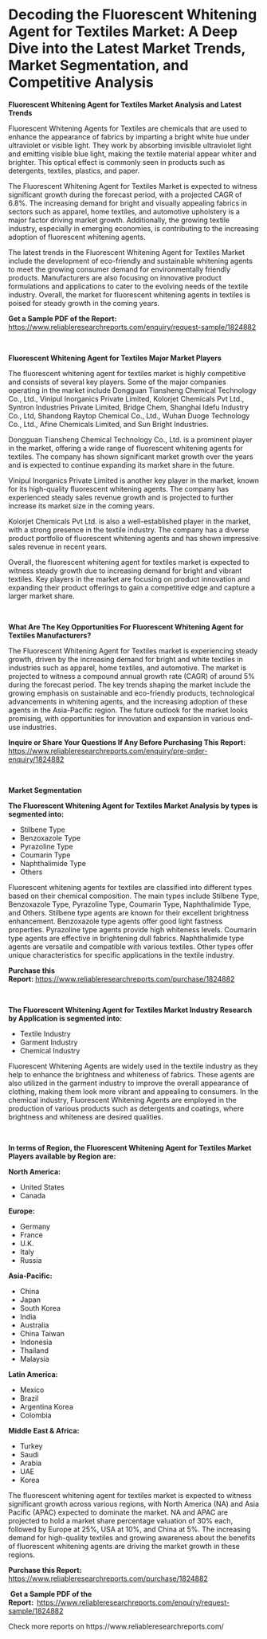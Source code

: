 <p><h1>Decoding the Fluorescent Whitening Agent for Textiles Market: A Deep Dive into the Latest Market Trends, Market Segmentation, and Competitive Analysis</h1></p><p><strong>Fluorescent Whitening Agent for Textiles Market Analysis and Latest Trends</strong></p>
<p><p>Fluorescent Whitening Agents for Textiles are chemicals that are used to enhance the appearance of fabrics by imparting a bright white hue under ultraviolet or visible light. They work by absorbing invisible ultraviolet light and emitting visible blue light, making the textile material appear whiter and brighter. This optical effect is commonly seen in products such as detergents, textiles, plastics, and paper.</p><p>The Fluorescent Whitening Agent for Textiles Market is expected to witness significant growth during the forecast period, with a projected CAGR of 6.8%. The increasing demand for bright and visually appealing fabrics in sectors such as apparel, home textiles, and automotive upholstery is a major factor driving market growth. Additionally, the growing textile industry, especially in emerging economies, is contributing to the increasing adoption of fluorescent whitening agents.</p><p>The latest trends in the Fluorescent Whitening Agent for Textiles Market include the development of eco-friendly and sustainable whitening agents to meet the growing consumer demand for environmentally friendly products. Manufacturers are also focusing on innovative product formulations and applications to cater to the evolving needs of the textile industry. Overall, the market for fluorescent whitening agents in textiles is poised for steady growth in the coming years.</p></p>
<p><strong>Get a Sample PDF of the Report:&nbsp;</strong> <a href="https://www.reliableresearchreports.com/enquiry/request-sample/1824882">https://www.reliableresearchreports.com/enquiry/request-sample/1824882</a></p>
<p>&nbsp;</p>
<p><strong>Fluorescent Whitening Agent for Textiles Major Market Players</strong></p>
<p><p>The fluorescent whitening agent for textiles market is highly competitive and consists of several key players. Some of the major companies operating in the market include Dongguan Tiansheng Chemical Technology Co., Ltd., Vinipul Inorganics Private Limited, Kolorjet Chemicals Pvt Ltd., Syntron Industries Private Limited, Bridge Chem, Shanghai Idefu Industry Co., Ltd, Shandong Raytop Chemical Co., Ltd., Wuhan Duoge Technology Co., Ltd., Afine Chemicals Limited, and Sun Bright Industries.</p><p>Dongguan Tiansheng Chemical Technology Co., Ltd. is a prominent player in the market, offering a wide range of fluorescent whitening agents for textiles. The company has shown significant market growth over the years and is expected to continue expanding its market share in the future.</p><p>Vinipul Inorganics Private Limited is another key player in the market, known for its high-quality fluorescent whitening agents. The company has experienced steady sales revenue growth and is projected to further increase its market size in the coming years.</p><p>Kolorjet Chemicals Pvt Ltd. is also a well-established player in the market, with a strong presence in the textile industry. The company has a diverse product portfolio of fluorescent whitening agents and has shown impressive sales revenue in recent years.</p><p>Overall, the fluorescent whitening agent for textiles market is expected to witness steady growth due to increasing demand for bright and vibrant textiles. Key players in the market are focusing on product innovation and expanding their product offerings to gain a competitive edge and capture a larger market share.</p></p>
<p>&nbsp;</p>
<p><strong>What Are The Key Opportunities For Fluorescent Whitening Agent for Textiles Manufacturers?</strong></p>
<p><p>The Fluorescent Whitening Agent for Textiles market is experiencing steady growth, driven by the increasing demand for bright and white textiles in industries such as apparel, home textiles, and automotive. The market is projected to witness a compound annual growth rate (CAGR) of around 5% during the forecast period. The key trends shaping the market include the growing emphasis on sustainable and eco-friendly products, technological advancements in whitening agents, and the increasing adoption of these agents in the Asia-Pacific region. The future outlook for the market looks promising, with opportunities for innovation and expansion in various end-use industries.</p></p>
<p><strong>Inquire or Share Your Questions If Any Before Purchasing This Report:</strong> <a href="https://www.reliableresearchreports.com/enquiry/pre-order-enquiry/1824882">https://www.reliableresearchreports.com/enquiry/pre-order-enquiry/1824882</a></p>
<p>&nbsp;</p>
<p><strong>Market Segmentation</strong></p>
<p><strong>The Fluorescent Whitening Agent for Textiles Market Analysis by types is segmented into:</strong></p>
<p><ul><li>Stilbene Type</li><li>Benzoxazole Type</li><li>Pyrazoline Type</li><li>Coumarin Type</li><li>Naphthalimide Type</li><li>Others</li></ul></p>
<p><p>Fluorescent whitening agents for textiles are classified into different types based on their chemical composition. The main types include Stilbene Type, Benzoxazole Type, Pyrazoline Type, Coumarin Type, Naphthalimide Type, and Others. Stilbene type agents are known for their excellent brightness enhancement. Benzoxazole type agents offer good light fastness properties. Pyrazoline type agents provide high whiteness levels. Coumarin type agents are effective in brightening dull fabrics. Naphthalimide type agents are versatile and compatible with various textiles. Other types offer unique characteristics for specific applications in the textile industry.</p></p>
<p><strong>Purchase this Report:&nbsp;</strong><a href="https://www.reliableresearchreports.com/purchase/1824882">https://www.reliableresearchreports.com/purchase/1824882</a></p>
<p>&nbsp;</p>
<p><strong>The Fluorescent Whitening Agent for Textiles Market Industry Research by Application is segmented into:</strong></p>
<p><ul><li>Textile Industry</li><li>Garment Industry</li><li>Chemical Industry</li></ul></p>
<p><p>Fluorescent Whitening Agents are widely used in the textile industry as they help to enhance the brightness and whiteness of fabrics. These agents are also utilized in the garment industry to improve the overall appearance of clothing, making them look more vibrant and appealing to consumers. In the chemical industry, Fluorescent Whitening Agents are employed in the production of various products such as detergents and coatings, where brightness and whiteness are desired qualities.</p></p>
<p>&nbsp;</p>
<p><strong>In terms of Region, the Fluorescent Whitening Agent for Textiles Market Players available by Region are:</strong></p>
<p>
    <p> <strong> North America: </strong>
        <ul>
            <li>United States</li>
            <li>Canada</li>
        </ul>
        </p> 
    <p> <strong> Europe: </strong>
        <ul>
            <li>Germany</li>
            <li>France</li>
            <li>U.K.</li>
            <li>Italy</li>
            <li>Russia</li>
        </ul>
        </p> 
    <p> <strong> Asia-Pacific: </strong>
        <ul>
            <li>China</li>
            <li>Japan</li>
            <li>South Korea</li>
            <li>India</li>
            <li>Australia</li>
            <li>China Taiwan</li>
            <li>Indonesia</li>
            <li>Thailand</li>
            <li>Malaysia</li>
        </ul>
        </p> 
    <p> <strong> Latin America: </strong>
        <ul>
            <li>Mexico</li>
            <li>Brazil</li>
            <li>Argentina Korea</li>
            <li>Colombia</li>
        </ul>
        </p> 
    <p> <strong> Middle East & Africa: </strong>
        <ul>
            <li>Turkey</li>
            <li>Saudi</li>
            <li>Arabia</li>
            <li>UAE</li>
            <li>Korea</li>
        </ul>
    </p>
    </p>
<p><p>The fluorescent whitening agent for textiles market is expected to witness significant growth across various regions, with North America (NA) and Asia Pacific (APAC) expected to dominate the market. NA and APAC are projected to hold a market share percentage valuation of 30% each, followed by Europe at 25%, USA at 10%, and China at 5%. The increasing demand for high-quality textiles and growing awareness about the benefits of fluorescent whitening agents are driving the market growth in these regions.</p></p>
<p><strong>Purchase this Report: </strong><a href="https://www.reliableresearchreports.com/purchase/1824882">https://www.reliableresearchreports.com/purchase/1824882</a></p>
<p>&nbsp;<strong>Get a Sample PDF of the Report:&nbsp;&nbsp;</strong><a href="https://www.reliableresearchreports.com/enquiry/request-sample/1824882">https://www.reliableresearchreports.com/enquiry/request-sample/1824882</a></p>
<p><strong></strong></p>
<p>Check more reports on https://www.reliableresearchreports.com/</p>